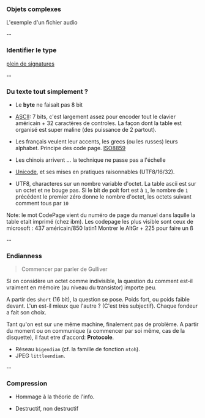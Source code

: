 ### Objets complexes

L'exemple d'un fichier audio

--

###  Identifier le type

[plein de signatures](https://en.wikipedia.org/wiki/List_of_file_signatures)

--

### Du texte tout simplement ?

- Le **byte** ne faisait pas 8 bit

- [ASCII]: 7 bits, c'est largement assez pour encoder tout le
  clavier américain + 32 caractères de controles.
  La façon dont la table est organisé est super maline (des puissance de 2 partout).

- Les français veulent leur accents, les grecs (ou les russes) leurs
  alphabet. Principe des code page. [ISO8859]

- Les chinois arrivent ... la technique ne passe pas a l'échelle

- [Unicode], et ses mises en pratiques raisonnables (UTF8/16/32).

- UTF8, characteres sur un nombre variable d'octet.
  La table ascii est sur un octet et ne bouge pas.  Si le bit de poit fort est
  à `1`, le nombre de `1` précédent le premier zéro donne le nombre d'octet,
  les octets suivant comment tous par `10`


[ASCII]: https://fr.wikipedia.org/wiki/American_Standard_Code_for_Information_Interchange
[ISO8859]: https://fr.wikipedia.org/wiki/ISO/CEI_8859
[Unicode]: https://fr.wikipedia.org/wiki/Unicode

Note:
le mot CodePage vient du numéro de page du manuel dans laqulle la table etait
imprimé (chez ibm). Les codepage les plus visible sont ceux de microsoft : 437
américain/850 latin1
Montrer le AltGr + 225 pour faire un ß

--

### Endianness

> Commencer par parler de Gulliver

Si on considère un octet comme indivisible, la question du comment est-il
vraiment en mémoire (au niveau du transistor) importe peu.

A partir des `short` (16 bit), la question se pose. Poids fort, ou poids faible
devant. L'un est-il mieux que l'autre ? (C'est très subjectif). Chaque fondeur
a fait son choix.

Tant qu'on est sur une même machine, finalement pas de problème. A partir du
moment ou on communique (a commencer par soi même, cas de la disquette), il
faut etre d'accord: **Protocole**.

- Réseau `bigendian` (cf. la famille de fonction `ntoh`).
- JPEG `littleendian`.

--

### Compression

- Hommage à la théorie de l'info.

- Destructif, non destructif
